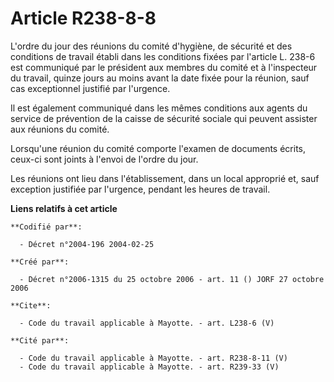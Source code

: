 # Article R238-8-8

L'ordre du jour des réunions du comité d'hygiène, de sécurité et des conditions de travail établi dans les conditions fixées
par l'article L. 238-6 est communiqué par le président aux membres du comité et à l'inspecteur du travail, quinze jours au
moins avant la date fixée pour la réunion, sauf cas exceptionnel justifié par l'urgence.

Il est également communiqué dans les mêmes conditions aux agents du service de prévention de la caisse de sécurité sociale
qui peuvent assister aux réunions du comité.

Lorsqu'une réunion du comité comporte l'examen de documents écrits, ceux-ci sont joints à l'envoi de l'ordre du jour.

Les réunions ont lieu dans l'établissement, dans un local approprié et, sauf exception justifiée par l'urgence, pendant les
heures de travail.

**Liens relatifs à cet article**

	**Codifié par**:

	  - Décret n°2004-196 2004-02-25

	**Créé par**:

	  - Décret n°2006-1315 du 25 octobre 2006 - art. 11 () JORF 27 octobre 2006

	**Cite**:

	  - Code du travail applicable à Mayotte. - art. L238-6 (V)

	**Cité par**:

	  - Code du travail applicable à Mayotte. - art. R238-8-11 (V)
	  - Code du travail applicable à Mayotte. - art. R239-33 (V)
